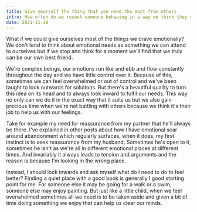 ```yaml
---
title: Give yourself the thing that you need the most from others
intro: How often do we resent someone behaving in a way we think they shouldn't, just because there's something we need and we're looking outwards for it?
date: 2021-11-18
---
```


What if we could give ourselves most of the things we crave emotionally? We don't tend to think about emotional needs as something we can attend to ourselves but if we stop and think for a moment we'll find that we truly can be our own best friend.

We're complex beings, our emotions run like and ebb and flow constantly throughout the day and we have little control over it. Because of this, sometimes we can feel overwhelmed or out of control and we've been taught to look outwards for solutions. But there's a beautiful quality to turn this idea on its head and to always look inward to fulfil our needs. This way no only can we do it in the exact way that it suits us but we also gain precious time when we're not battling with others because we think it's their job to help us with our feelings.

Take for example my need for reassurance from my partner that he'll always be there. I've explained in other posts about how I have emotional scar around abandonment which regularly surfaces, when it does, my first instinct is to seek reassurance from my husband. Sometimes he's open to it, sometimes he isn't as we're all in different emotional places at different times. And invariably it always leads to tension and arguments and the reason is because I'm looking in the wrong place.

Instead, I should look inwards and ask myself what do I need to do to feel better? Finding a quiet place with a good book is generally I good starting point for me. For someone else it may be going for a walk or a swim, someone else may enjoy painting. But just like a little child, when we feel overwhelmed sometimes all we need is to be taken aside and given a bit of time doing something we enjoy that can help us clear our minds.

